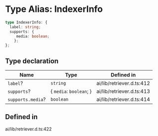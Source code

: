 # Type Alias: IndexerInfo

```ts
type IndexerInfo: {
  label: string;
  supports: {
     media: boolean;
    };
};
```

## Type declaration

| Name | Type | Defined in |
| ------ | ------ | ------ |
| `label`? | `string` | ai/lib/retriever.d.ts:412 |
| `supports`? | \{ `media`: `boolean`; \} | ai/lib/retriever.d.ts:413 |
| `supports.media`? | `boolean` | ai/lib/retriever.d.ts:414 |

## Defined in

ai/lib/retriever.d.ts:422
